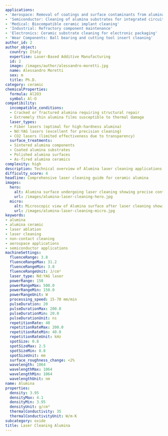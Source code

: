 ```yaml
---
applications:
- 'Aerospace: Removal of coatings and surface contaminants from alumina components'
- 'Semiconductor: Cleaning of alumina substrates for integrated circuits'
- 'Medical: Biocompatible ceramic implant cleaning'
- 'Industrial: Refractory component maintenance'
- 'Electronics: Ceramic substrate cleaning for electronic packaging'
- 'Wear Components: Ball bearing and cutting tool insert cleaning'
author_id: 2
author_object:
  country: Italy
  expertise: Laser-Based Additive Manufacturing
  id: 2
  image: /images/author/alessandro-moretti.jpg
  name: Alessandro Moretti
  sex: m
  title: Ph.D.
category: ceramic
chemicalProperties:
  formula: Al2O3
  symbol: Al-O
compatibility:
  incompatible_conditions:
  - Cracked or fractured alumina requiring structural repair
  - Extremely thin alumina films susceptible to thermal damage
  laser_types:
  - Fiber lasers (optimal for high-hardness alumina)
  - Nd:YAG lasers (excellent for precision cleaning)
  - CO2 lasers (limited effectiveness due to transparency)
  surface_treatments:
  - Sintered alumina components
  - Coated alumina substrates
  - Polished alumina surfaces
  - As-fired alumina ceramics
complexity: high
description: Technical overview of Alumina laser cleaning applications and parameters
difficulty_score: 4
headline: Comprehensive laser cleaning guide for ceramic alumina
images:
  hero:
    alt: Alumina surface undergoing laser cleaning showing precise contamination removal
    url: /images/alumina-laser-cleaning-hero.jpg
  micro:
    alt: Microscopic view of Alumina surface after laser cleaning showing detailed surface structure
    url: /images/alumina-laser-cleaning-micro.jpg
keywords:
- alumina
- alumina ceramic
- laser ablation
- laser cleaning
- non-contact cleaning
- aerospace applications
- semiconductor applications
machineSettings:
  fluenceRange: 3.8
  fluenceRangeMax: 31.2
  fluenceRangeMin: 3.8
  fluenceRangeUnit: J/cm²
  laser_type: Nd:YAG laser
  powerRange: 150
  powerRangeMax: 500.0
  powerRangeMin: 150.0
  powerRangeUnit: W
  processing_speed: 15-70 mm/min
  pulseDuration: 20
  pulseDurationMax: 200.0
  pulseDurationMin: 20.0
  pulseDurationUnit: ns
  repetitionRate: 40
  repetitionRateMax: 200.0
  repetitionRateMin: 40.0
  repetitionRateUnit: kHz
  spotSize: 0.8
  spotSizeMax: 2.5
  spotSizeMin: 0.8
  spotSizeUnit: mm
  surface_roughness_change: <2%
  wavelength: 1064
  wavelengthMax: 1064
  wavelengthMin: 1064
  wavelengthUnit: nm
name: Alumina
properties:
  density: 3.95
  densityMax: 4.1
  densityMin: 3.95
  densityUnit: g/cm³
  thermalConductivity: 35
  thermalConductivityUnit: W/m·K
subcategory: oxide
title: Laser Cleaning Alumina
---
```

